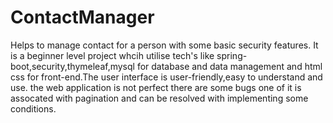 # ContactManager
Helps to manage contact for a person with some basic security features. It is a beginner level project whcih utilise tech's like spring-boot,security,thymeleaf,mysql for database and data management and html css for front-end.The user interface is user-friendly,easy to understand and use.
the web application is not perfect there are some bugs one of it is assocated with pagination and can be resolved with implementing some conditions.
